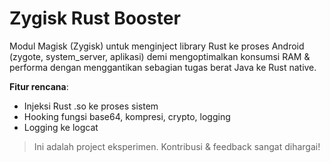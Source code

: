 # Zygisk Rust Booster

Modul Magisk (Zygisk) untuk menginject library Rust ke proses Android (zygote, system_server, aplikasi) demi mengoptimalkan konsumsi RAM & performa dengan menggantikan sebagian tugas berat Java ke Rust native.

**Fitur rencana**:
- Injeksi Rust .so ke proses sistem
- Hooking fungsi base64, kompresi, crypto, logging
- Logging ke logcat

> Ini adalah project eksperimen. Kontribusi & feedback sangat dihargai!